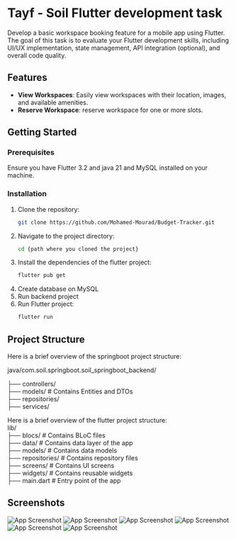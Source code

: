 # Tayf - Soil Flutter development task

Develop a basic workspace booking feature for a mobile app using Flutter. The goal of this task 
is to evaluate your Flutter development skills, including UI/UX implementation, state management, 
API integration (optional), and overall code quality.

## Features

- **View Workspaces**: Easily view workspaces with their location, images, and available amenities.
- **Reserve Workspace**: reserve workspace for one or more slots.


## Getting Started

### Prerequisites

Ensure you have Flutter 3.2 and java 21 and MySQL installed on your machine.

### Installation

1. Clone the repository:
   ```sh
   git clone https://github.com/Mohamed-Mourad/Budget-Tracker.git
   
2. Navigate to the project directory:
   ```sh
   cd {path where you cloned the project}
3. Install the dependencies of the flutter project:
   ```sh
   flutter pub get
   
4. Create database on MySQL
5. Run backend project
6. Run Flutter project:
   ```sh
   flutter run
   
## Project Structure

Here is a brief overview of the springboot project structure:  

java/com.soil.springboot.soil_springboot_backend/

├── controllers/  
├── models/                # Contains Entities and DTOs   
├── repositories/  
├── services/ 


Here is a brief overview of the flutter project structure:  
lib/  
├── blocs/               # Contains BLoC files  
├── data/                # Contains data layer of the app  
├── models/              # Contains data models  
├── repositories/        # Contains repository files  
├── screens/             # Contains UI screens  
├── widgets/             # Contains reusable widgets  
├── main.dart            # Entry point of the app

## Screenshots

![App Screenshot](https://drive.google.com/drive/folders/1njowmDZ0RoJiVwDJEaYDS-thyEmSZ9v9)
![App Screenshot](https://drive.google.com/file/d/10rIw9qT_N2JX4fSMoWLvXrqxseuP7KtZ/view?usp=drive_link)
![App Screenshot](https://drive.google.com/file/d/1ugXA3ktLPd3ZLapV0NE6Nz0qv4KWE1bD/view?usp=drive_link)
![App Screenshot](https://drive.google.com/file/d/14ZIOvmZr8hA8teay5fqT5GW3D6Kgm4tc/view?usp=drive_link)
![App Screenshot](https://drive.google.com/file/d/1GwL5tkbjipIbap6ltx5Z68blHpwIKChU/view?usp=drive_link)
![App Screenshot](https://drive.google.com/file/d/1QgtR6GpL1fgUpu63sVwm1ffPzl-VV6L7/view?usp=drive_link)